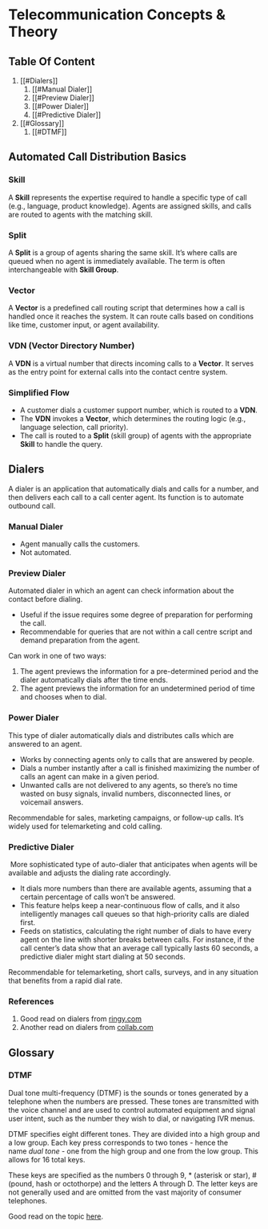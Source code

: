# Telecommunication Concepts & Theory

## Table Of Content
1. [[#Dialers]]
	1. [[#Manual Dialer]]
	2. [[#Preview Dialer]]
	3. [[#Power Dialer]]
	4. [[#Predictive Dialer]]
2. [[#Glossary]]
	1. [[#DTMF]]


## Automated Call Distribution Basics

### Skill

A **Skill** represents the expertise required to handle a specific type of call (e.g., language, product knowledge). Agents are assigned skills, and calls are routed to agents with the matching skill.

### Split

A **Split** is a group of agents sharing the same skill. It’s where calls are queued when no agent is immediately available. The term is often interchangeable with **Skill Group**.

### Vector

A **Vector** is a predefined call routing script that determines how a call is handled once it reaches the system. It can route calls based on conditions like time, customer input, or agent availability.

### VDN (Vector Directory Number)

A **VDN** is a virtual number that directs incoming calls to a **Vector**. It serves as the entry point for external calls into the contact centre system.

### Simplified Flow
- A customer dials a customer support number, which is routed to a **VDN**.
- The **VDN** invokes a **Vector**, which determines the routing logic (e.g., language selection, call priority).
- The call is routed to a **Split** (skill group) of agents with the appropriate **Skill** to handle the query.

## Dialers

A dialer is an application that automatically dials and calls for a number, and then delivers each call to a call center agent. Its function is to automate outbound call.

### Manual Dialer
* Agent manually calls the customers.
* Not automated.

### Preview Dialer
Automated dialer in which an agent can check information about the contact before dialing.
* Useful if the issue requires some degree of preparation for performing the call.
* Recommendable for queries that are not within a call centre script and demand preparation from the agent.

Can work in one of two ways:
1. The agent previews the information for a pre-determined period and the dialer automatically dials after the time ends.
2. The agent previews the information for an undetermined period of time and chooses when to dial.

### Power Dialer
This type of dialer automatically dials and distributes calls which are answered to an agent.
* Works by connecting agents only to calls that are answered by people.
* Dials a number instantly after a call is finished maximizing the number of calls an agent can make in a given period.
* Unwanted calls are not delivered to any agents, so there’s no time wasted on busy signals, invalid numbers, disconnected lines, or voicemail answers.

Recommendable for sales, marketing campaigns, or follow-up calls. It’s widely used for telemarketing and cold calling.

### Predictive Dialer
 More sophisticated type of auto-dialer that anticipates when agents will be available and adjusts the dialing rate accordingly.
* It dials more numbers than there are available agents, assuming that a certain percentage of calls won’t be answered. 
* This feature helps keep a near-continuous flow of calls, and it also intelligently manages call queues so that high-priority calls are dialed first.
* Feeds on statistics, calculating the right number of dials to have every agent on the line with shorter breaks between calls. For instance, if the call center’s data show that an average call typically lasts 60 seconds, a predictive dialer might start dialing at 50 seconds.

Recommendable for telemarketing, short calls, surveys, and in any situation that benefits from a rapid dial rate.


### References
1. Good read on dialers from [ringy.com](https://www.ringy.com/articles/power-dialer)
2. Another read on dialers from [collab.com](https://collab.com/types-of-dialers-for-call-centers/)


## Glossary

### DTMF
Dual tone multi-frequency (DTMF) is the sounds or tones generated by a telephone when the numbers are pressed. These tones are transmitted with the voice channel and are used to control automated equipment and signal user intent, such as the number they wish to dial, or navigating IVR menus. 

DTMF specifies eight different tones. They are divided into a high group and a low group. Each key press corresponds to two tones - hence the name _dual tone_ - one from the high group and one from the low group. This allows for 16 total keys.

These keys are specified as the numbers 0 through 9, * (asterisk or star), # (pound, hash or octothorpe) and the letters A through D. The letter keys are not generally used and are omitted from the vast majority of consumer telephones.

Good read on the topic [here](https://www.techtarget.com/searchnetworking/definition/DTMF#:~:text=Dual%20tone%20multi%2Dfrequency%20(DTMF)%20is%20the%20sounds%20or,two%20tones%20at%20specific%20frequencies.).